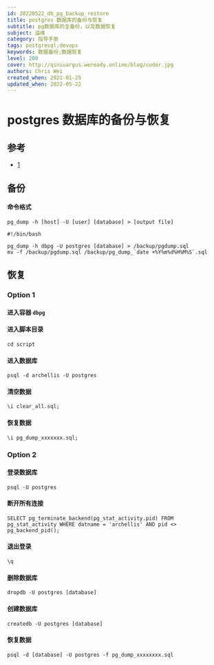 ```yaml
---
id: 20220522_db_pg_backup_restore
title: postgres 数据库的备份与恢复
subtitle: pg数据库的全备份，以及数据恢复
subject: 运维
category: 指导手册
tags: postgresql;devops
keywords: 数据备份;数据恢复
level: 200
cover: http://qiniuargus.weready.online/blog/coder.jpg
authors: Chris Wei
created_when: 2021-01-25
updated_when: 2022-05-22
---
```


# postgres 数据库的备份与恢复

## 参考

- [1](https://www.jianshu.com/p/0602d5c77b8f?tdsourcetag=s_pcqq_aiomsg)

## 备份

#### 命令格式

```
pg_dump -h [host] -U [user] [database] > [output file]
```

```
#!/bin/bash

pg_dump -h dbpg -U postgres [database] > /backup/pgdump.sql
mv -f /backup/pgdump.sql /backup/pg_dump_`date +%Y%m%d%H%M%S`.sql
```

## 恢复

### Option 1

#### 进入容器 `dbpg`
#### 进入脚本目录

```
cd script
```

#### 进入数据库

```
psql -d archellis -U postgres
```

#### 清空数据

```
\i clear_all.sql;
```

#### 恢复数据

```
\i pg_dump_xxxxxxx.sql;
```

### Option 2

#### 登录数据库

```
psql -U postgres 
```

#### 断开所有连接

```
SELECT pg_terminate_backend(pg_stat_activity.pid) FROM pg_stat_activity WHERE datname = 'archellis' AND pid <> pg_backend_pid();
```

#### 退出登录

```
\q
```

#### 删除数据库

```
dropdb -U postgres [database]
```

#### 创建数据库

```
createdb -U postgres [database]
```

#### 恢复数据

```
psql -d [database] -U postgres -f pg_dump_xxxxxxxx.sql
```
